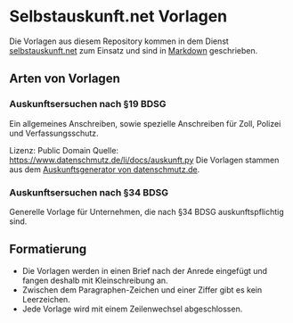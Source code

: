 Selbstauskunft.net Vorlagen
===========================

Die Vorlagen aus diesem Repository kommen in dem Dienst [selbstauskunft.net](https://selbstauskunft.net/) zum Einsatz und sind in [Markdown](http://daringfireball.net/projects/markdown/) geschrieben.


Arten von Vorlagen
------------------

### Auskunftsersuchen nach §19 BDSG

Ein allgemeines Anschreiben, sowie spezielle Anschreiben für Zoll, Polizei und Verfassungsschutz.

Lizenz: Public Domain
Quelle: https://www.datenschmutz.de/li/docs/auskunft.py
Die Vorlagen stammen aus dem [Auskunftsgenerator von datenschmutz.de](https://www.datenschmutz.de/cgi-bin/auskunft).


### Auskunftsersuchen nach §34 BDSG
Generelle Vorlage für Unternehmen, die nach §34 BDSG auskunftspflichtig sind.


Formatierung
------------

* Die Vorlagen werden in einen Brief nach der Anrede eingefügt und fangen deshalb mit Kleinschreibung an.
* Zwischen dem Paragraphen-Zeichen und einer Ziffer gibt es kein Leerzeichen.
* Jede Vorlage wird mit einem Zeilenwechsel abgeschlossen.
